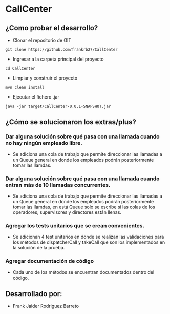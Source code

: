 # CallCenter

## ¿Como probar el desarrollo?
- Clonar el repositorio de GIT
 ```
 git clone https://github.com/frankrb27/CallCenter
 ```
 - Ingresar a la carpeta principal del proyecto
 ```
 cd CallCenter
 ```
- Limpiar y construir el proyecto
 ```
 mvn clean install
 ```
- Ejecutar el fichero .jar
 ```
 java -jar target/CallCenter-0.0.1-SNAPSHOT.jar
 ```
 
 ## ¿Cómo se solucionaron los extras/plus?
 ### Dar alguna solución sobre qué pasa con una llamada cuando no hay ningún empleado libre.
 - Se adiciona una cola de trabajo que permite direccionar las llamadas a un Queue general en donde los empleados podrán posteriormente tomar las llamdas.
 ### Dar alguna solución sobre qué pasa con una llamada cuando entran más de 10 llamadas concurrentes.
 - Se adiciona una cola de trabajo que permite direccionar las llamadas a un Queue general en donde los empleados podrán posteriormente tomar las llamdas, en está Queue solo se escribe si las colas de los operadores, supervisores y directores están llenas.
 ### Agregar los tests unitarios que se crean convenientes.
 - Se adicionan 4 test unitarios en donde se realizan las validaciones para los métodos de dispatcherCall y takeCall que son los implementados en la solución de la prueba.
 ### Agregar documentación de código
 - Cada uno de los métodos se encuentran documentados dentro del código.
 
## Desarrollado por:
- Frank Jaider Rodriguez Barreto


